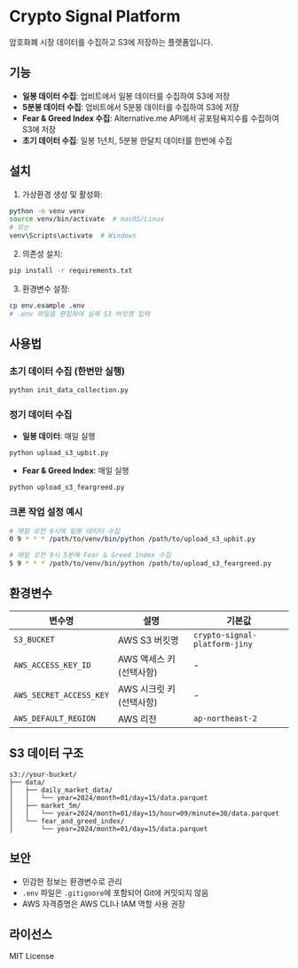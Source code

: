 # Crypto Signal Platform

암호화폐 시장 데이터를 수집하고 S3에 저장하는 플랫폼입니다.

## 기능

- **일봉 데이터 수집**: 업비트에서 일봉 데이터를 수집하여 S3에 저장
- **5분봉 데이터 수집**: 업비트에서 5분봉 데이터를 수집하여 S3에 저장  
- **Fear & Greed Index 수집**: Alternative.me API에서 공포탐욕지수를 수집하여 S3에 저장
- **초기 데이터 수집**: 일봉 1년치, 5분봉 한달치 데이터를 한번에 수집

## 설치

1. 가상환경 생성 및 활성화:
```bash
python -m venv venv
source venv/bin/activate  # macOS/Linux
# 또는
venv\Scripts\activate  # Windows
```

2. 의존성 설치:
```bash
pip install -r requirements.txt
```

3. 환경변수 설정:
```bash
cp env.example .env
# .env 파일을 편집하여 실제 S3 버킷명 입력
```

## 사용법

### 초기 데이터 수집 (한번만 실행)
```bash
python init_data_collection.py
```

### 정기 데이터 수집
- **일봉 데이터**: 매일 실행
```bash
python upload_s3_upbit.py
```

- **Fear & Greed Index**: 매일 실행
```bash
python upload_s3_feargreed.py
```

### 크론 작업 설정 예시
```bash
# 매일 오전 9시에 일봉 데이터 수집
0 9 * * * /path/to/venv/bin/python /path/to/upload_s3_upbit.py

# 매일 오전 9시 5분에 Fear & Greed Index 수집
5 9 * * * /path/to/venv/bin/python /path/to/upload_s3_feargreed.py
```

## 환경변수

| 변수명 | 설명 | 기본값 |
|--------|------|--------|
| `S3_BUCKET` | AWS S3 버킷명 | `crypto-signal-platform-jiny` |
| `AWS_ACCESS_KEY_ID` | AWS 액세스 키 (선택사항) | - |
| `AWS_SECRET_ACCESS_KEY` | AWS 시크릿 키 (선택사항) | - |
| `AWS_DEFAULT_REGION` | AWS 리전 | `ap-northeast-2` |

## S3 데이터 구조

```
s3://your-bucket/
├── data/
│   ├── daily_market_data/
│   │   └── year=2024/month=01/day=15/data.parquet
│   ├── market_5m/
│   │   └── year=2024/month=01/day=15/hour=09/minute=30/data.parquet
│   └── fear_and_greed_index/
│       └── year=2024/month=01/day=15/data.parquet
```

## 보안

- 민감한 정보는 환경변수로 관리
- `.env` 파일은 `.gitignore`에 포함되어 Git에 커밋되지 않음
- AWS 자격증명은 AWS CLI나 IAM 역할 사용 권장

## 라이선스

MIT License
